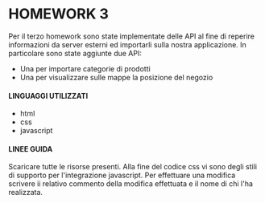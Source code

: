 # HOMEWORK 3
Per il terzo homework sono state implementate delle API al fine di reperire informazioni da server esterni ed importarli sulla nostra applicazione.
In particolare sono state aggiunte due API:
* Una per importare categorie di prodotti
* Una per visualizzare sulle mappe la posizione del negozio

#### LINGUAGGI UTILIZZATI

* html
* css
* javascript

#### LINEE GUIDA
  Scaricare tutte le risorse presenti.
  Alla fine del codice css vi sono degli stili di supporto per l'integrazione javascript.
  Per effettuare una modifica scrivere ii relativo commento della modifica effettuata e il nome di chi l'ha realizzata.
  
